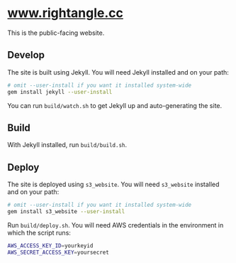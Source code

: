# www.rightangle.cc

This is the public-facing website.

## Develop

The site is built using Jekyll. You will need Jekyll installed and on your path:

```bash
# omit --user-install if you want it installed system-wide
gem install jekyll --user-install
```

You can run `build/watch.sh` to get Jekyll up and auto-generating the site.

## Build

With Jekyll installed, run `build/build.sh`.

## Deploy

The site is deployed using `s3_website`. You will need `s3_website` installed
and on your path:

```bash
# omit --user-install if you want it installed system-wide
gem install s3_website --user-install
```

Run `build/deploy.sh`. You will need AWS credentials in the environment
in which the script runs:

```bash
AWS_ACCESS_KEY_ID=yourkeyid
AWS_SECRET_ACCESS_KEY=yoursecret
```
